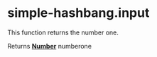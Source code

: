 <!-- Generated by documentation.js. Update this documentation by updating the source code. -->

# simple-hashbang.input

This function returns the number one.

Returns **[Number](https://developer.mozilla.org/en-US/docs/Web/JavaScript/Reference/Global_Objects/Number)** numberone
